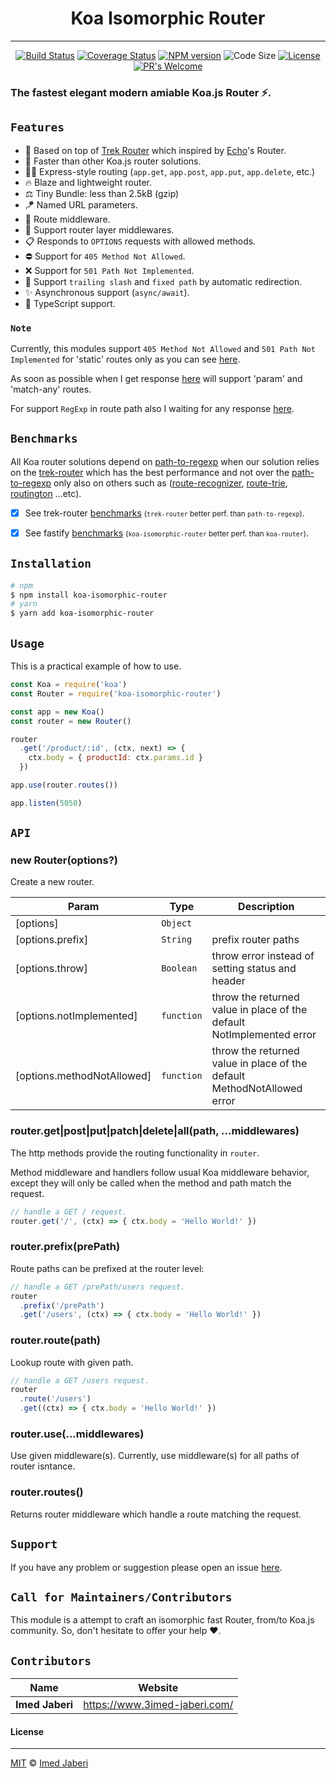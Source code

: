 <div align='center'>

# Koa Isomorphic Router
---

[![Build Status][travis-img]][travis-url]
[![Coverage Status][coverage-img]][coverage-url]
[![NPM version][npm-badge]][npm-url]
![Code Size][code-size-badge]
[![License][license-badge]][license-url]
[![PR's Welcome][pr-welcoming-badge]][pr-welcoming-url]

</div>

<!-- ***************** -->

[travis-img]: https://travis-ci.org/3imed-jaberi/koa-isomorphic-router.svg?branch=master
[travis-url]: https://travis-ci.org/3imed-jaberi/koa-isomorphic-router
[coverage-img]: https://coveralls.io/repos/github/3imed-jaberi/koa-isomorphic-router/badge.svg?branch=master
[coverage-url]: https://coveralls.io/github/3imed-jaberi/koa-isomorphic-router?branch=master
[npm-badge]: https://img.shields.io/npm/v/koa-isomorphic-router.svg?style=flat
[npm-url]: https://www.npmjs.com/package/koa-isomorphic-router
[license-badge]: https://img.shields.io/badge/license-MIT-green.svg?style=flat
[license-url]: https://github.com/3imed-jaberi/koa-isomorphic-router/blob/master/LICENSE
[code-size-badge]: https://img.shields.io/github/languages/code-size/3imed-jaberi/koa-isomorphic-router
[pr-welcoming-badge]: https://img.shields.io/badge/PRs-welcome-brightgreen.svg?style=flat
[pr-welcoming-url]: https://github.com/koajs/koa/pull/new

[trek-router]: https://github.com/trekjs/router
[echo-router]: https://github.com/labstack/echo
[support-url]: https://github.com/koajs/3imed-jaberi/koa-isomorphic-router
[path-to-regexp]: https://github.com/pillarjs/path-to-regexp
[route-recognizer]: https://github.com/tildeio/route-recognizer
[route-trie]: https://github.com/zensh/route-trie
[routington]: https://github.com/pillarjs/routington

[trek-router-benchmarks-url]: https://github.com/trekjs/router#benchmarks
[fastify-benchmarks-url]: https://github.com/fastify/benchmarks#benchmarks
[405-501-warn]: https://github.com/3imed-jaberi/koa-isomorphic-router/blob/master/index.js#L204
[trek-router-405-501-warn]: https://github.com/trekjs/router/issues/23
[trek-router-reg-exp]: https://github.com/trekjs/router/issues/24

<!-- ***************** -->

### The fastest elegant modern amiable Koa.js Router ⚡.


## `Features`

* 🦄 Based on top of [Trek Router][trek-router] which inspired by [Echo][echo-router]'s Router.
* 🚀 Faster than other Koa.js router solutions.
* 💅🏻 Express-style routing (`app.get`, `app.post`, `app.put`, `app.delete`, etc.)
* 🔥 Blaze and lightweight router.
* ⚖️ Tiny Bundle: less than 2.5kB (gzip)
* 🪁 Named URL parameters.
* 🎯 Route middleware.
* 🥞 Support router layer middlewares.
* 📋 Responds to `OPTIONS` requests with allowed methods.
* ⛔️ Support for `405 Method Not Allowed`.
* ❌ Support for `501 Path Not Implemented`.
* 🧼 Support `trailing slash` and `fixed path` by automatic redirection.
* ✨ Asynchronous support (`async/await`).
* 🎉 TypeScript support.

### `Note`

Currently, this modules support `405 Method Not Allowed` 
and `501 Path Not Implemented` for 'static' routes only 
as you can see [here][405-501-warn].

As soon as possible when I get response [here][trek-router-405-501-warn]
will support 'param' and 'match-any' routes.

For support `RegExp` in route path also I waiting for 
any response [here][trek-router-reg-exp].


## `Benchmarks`

All Koa router solutions depend on [path-to-regexp][] when our solution 
relies on the [trek-router][] which has the best performance and not over 
the [path-to-regexp][] only also on others such as ([route-recognizer][], 
[route-trie][], [routington][] ...etc).

- [x] See trek-router [benchmarks][trek-router-benchmarks-url] <small>(`trek-router` better perf. than `path-to-regexp`)</small>. <br />
- [x] See fastify [benchmarks][fastify-benchmarks-url] <small>(`koa-isomorphic-router` better perf. than `koa-router`)</small>.


## `Installation`

```bash
# npm
$ npm install koa-isomorphic-router
# yarn
$ yarn add koa-isomorphic-router
```


## `Usage`

This is a practical example of how to use.

```javascript
const Koa = require('koa')
const Router = require('koa-isomorphic-router')

const app = new Koa()
const router = new Router()

router
  .get('/product/:id', (ctx, next) => {
    ctx.body = { productId: ctx.params.id }
  })

app.use(router.routes())

app.listen(5050)
```


## `API`

### new Router(options?)

Create a new router.

| Param | Type  | Description |
| ---   | ---   | ---         |
| [options] | `Object` |  |
| [options.prefix] | `String` | prefix router paths |
| [options.throw] | `Boolean` | throw error instead of setting status and header |
| [options.notImplemented] | `function` | throw the returned value in place of the default NotImplemented error |
| [options.methodNotAllowed] | `function` | throw the returned value in place of the default MethodNotAllowed error |

### router.get|post|put|patch|delete|all(path, ...middlewares)

The http methods provide the routing functionality in `router`.

Method middleware and handlers follow usual Koa middleware behavior,
except they will only be called when the method and path match the request.

```js
// handle a GET / request.
router.get('/', (ctx) => { ctx.body = 'Hello World!' })
```

### router.prefix(prePath)

Route paths can be prefixed at the router level:

```js
// handle a GET /prePath/users request.
router
  .prefix('/prePath')
  .get('/users', (ctx) => { ctx.body = 'Hello World!' })
```

### router.route(path)

Lookup route with given path.

```js
// handle a GET /users request.
router
  .route('/users')
  .get((ctx) => { ctx.body = 'Hello World!' })
```

### router.use(...middlewares)

Use given middleware(s). Currently, use middleware(s) for all paths of router isntance.

### router.routes()

Returns router middleware which handle a route matching the request.


## `Support`

If you have any problem or suggestion please open an issue [here][support-url].


## `Call for Maintainers/Contributors`

This module is a attempt to craft an isomorphic fast Router, from/to Koa.js 
community. So, don't hesitate to offer your help ❤️.


## `Contributors`

| Name            | Website                         |
| --------------- | ------------------------------- |
| **Imed Jaberi** | <https://www.3imed-jaberi.com/> |


#### License
---

[MIT](LICENSE) &copy;	[Imed Jaberi](https://github.com/3imed-jaberi)
